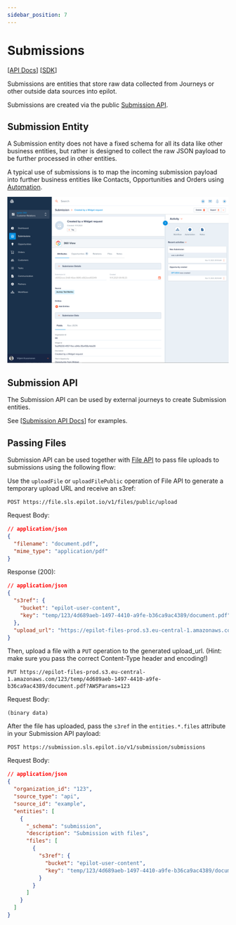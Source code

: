 ```yaml
---
sidebar_position: 7
---
```


# Submissions

[[API Docs](/api/submission)]
[[SDK](https://www.npmjs.com/package/@epilot/submission-client)]

Submissions are entities that store raw data collected from Journeys or other outside data sources into epilot.

Submissions are created via the public [Submission API](/api/submission).

## Submission Entity

A Submission entity does not have a fixed schema for all its data like other business entities, but rather is designed to collect the raw JSON payload to be further processed in other entities.

A typical use of submissions is to map the incoming submission payload into further business entities like Contacts, Opportunities and Orders using [Automation](/docs/automation/automation-flows).

![](../static/img/submission.png)

## Submission API

The Submission API can be used by external journeys to create Submission entities.

See [[Submission API Docs](/api/submission)] for examples.

## Passing Files

Submission API can be used together with [File API](https://docs.epilot.io/api/file) to pass file uploads to submissions using the following flow:

Use the `uploadFile` or `uploadFilePublic` operation of File API to generate a temporary upload URL and receive an s3ref:

```
POST https://file.sls.epilot.io/v1/files/public/upload
```

Request Body:
```json
// application/json
{
  "filename": "document.pdf",
  "mime_type": "application/pdf"
}
```

Response (200):
```json
// application/json
{
  "s3ref": {
    "bucket": "epilot-user-content",
    "key": "temp/123/4d689aeb-1497-4410-a9fe-b36ca9ac4389/document.pdf"
  },
  "upload_url": "https://epilot-files-prod.s3.eu-central-1.amazonaws.com/123/temp/4d689aeb-1497-4410-a9fe-b36ca9ac4389/document.pdf?AWSParams=123"
}
```

Then, upload a file with a `PUT` operation to the generated upload_url. (Hint: make sure you pass the correct Content-Type header and encoding!)

```
PUT https://epilot-files-prod.s3.eu-central-1.amazonaws.com/123/temp/4d689aeb-1497-4410-a9fe-b36ca9ac4389/document.pdf?AWSParams=123
```

Request Body:
```
(binary data)
```

After the file has uploaded, pass the `s3ref` in the `entities.*.files` attribute in your Submission API payload:

```
POST https://submission.sls.epilot.io/v1/submission/submissions
```

Request Body:
```json
// application/json
{ 
  "organization_id": "123",
  "source_type": "api",
  "source_id": "example",
  "entities": [
    { 
      "_schema": "submission",
      "description": "Submission with files",
      "files": [
        {   
          "s3ref": {
            "bucket": "epilot-user-content",
            "key": "temp/123/4d689aeb-1497-4410-a9fe-b36ca9ac4389/document.pdf"
          } 
        }   
      ]   
    }
  ]
}

```

